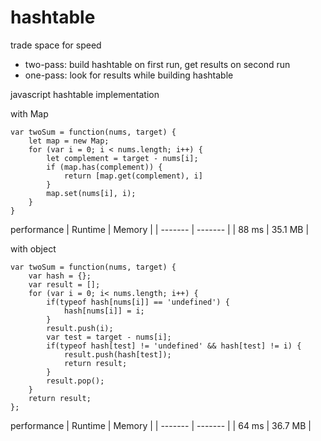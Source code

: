 # hashtable

trade space for speed

- two-pass: build hashtable on first run, get results on second run
- one-pass: look for results while building hashtable

javascript hashtable implementation 

with Map
```
var twoSum = function(nums, target) {
    let map = new Map;
    for (var i = 0; i < nums.length; i++) {
        let complement = target - nums[i];
        if (map.has(complement)) {
            return [map.get(complement), i]
        }
        map.set(nums[i], i);
    }
}
```
performance
| Runtime | Memory  |
| ------- | ------- |
| 88 ms	  | 35.1 MB |


with object
```
var twoSum = function(nums, target) {
    var hash = {};
    var result = [];
    for (var i = 0; i< nums.length; i++) {
        if(typeof hash[nums[i]] == 'undefined') {
            hash[nums[i]] = i;            
        }
        result.push(i);
        var test = target - nums[i];
        if(typeof hash[test] != 'undefined' && hash[test] != i) {
            result.push(hash[test]);
            return result;
        }
        result.pop();
    }
    return result;
};
```
performance
| Runtime | Memory  |
| ------- | ------- |
| 64 ms	  | 36.7 MB |

